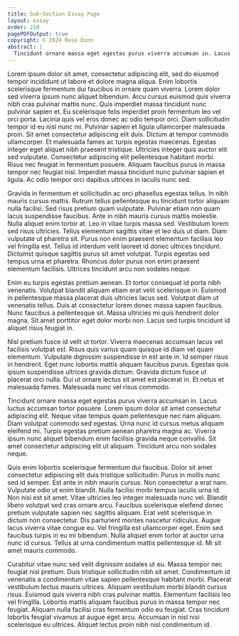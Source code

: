 ```yaml
---
title: Sub-Section Essay Page
layout: essay
order: 210
pagePDFOutput: true
copyright: © 2024 Rose Dunn
abstract: |
  Tincidunt ornare massa eget egestas purus viverra accumsan in. Lacus luctus accumsan tortor posuere. Lorem ipsum dolor sit amet consectetur adipiscing elit. Neque vitae tempus quam pellentesque nec nam aliquam.
---
```


Lorem ipsum dolor sit amet, consectetur adipiscing elit, sed do eiusmod tempor incididunt ut labore et dolore magna aliqua. Enim lobortis scelerisque fermentum dui faucibus in ornare quam viverra. Lorem dolor sed viverra ipsum nunc aliquet bibendum. Arcu cursus euismod quis viverra nibh cras pulvinar mattis nunc. Quis imperdiet massa tincidunt nunc pulvinar sapien et. Eu scelerisque felis imperdiet proin fermentum leo vel orci porta. Lacinia quis vel eros donec ac odio tempor orci. Diam sollicitudin tempor id eu nisl nunc mi. Pulvinar sapien et ligula ullamcorper malesuada proin. Sit amet consectetur adipiscing elit duis. Dictum at tempor commodo ullamcorper. Et malesuada fames ac turpis egestas maecenas. Egestas integer eget aliquet nibh praesent tristique. Ultricies integer quis auctor elit sed vulputate. Consectetur adipiscing elit pellentesque habitant morbi. Risus nec feugiat in fermentum posuere. Aliquam faucibus purus in massa tempor nec feugiat nisl. Imperdiet massa tincidunt nunc pulvinar sapien et ligula. Ac odio tempor orci dapibus ultrices in iaculis nunc sed.

Gravida in fermentum et sollicitudin ac orci phasellus egestas tellus. In nibh mauris cursus mattis. Rutrum tellus pellentesque eu tincidunt tortor aliquam nulla facilisi. Sed risus pretium quam vulputate. Pulvinar etiam non quam lacus suspendisse faucibus. Ante in nibh mauris cursus mattis molestie. Nulla aliquet enim tortor at. Leo in vitae turpis massa sed. Vestibulum lorem sed risus ultricies. Tellus elementum sagittis vitae et leo duis ut diam. Diam vulputate ut pharetra sit. Purus non enim praesent elementum facilisis leo vel fringilla est. Tellus id interdum velit laoreet id donec ultrices tincidunt. Dictumst quisque sagittis purus sit amet volutpat. Turpis egestas sed tempus urna et pharetra. Rhoncus dolor purus non enim praesent elementum facilisis. Ultrices tincidunt arcu non sodales neque.

Enim eu turpis egestas pretium aenean. Et tortor consequat id porta nibh venenatis. Volutpat blandit aliquam etiam erat velit scelerisque in. Euismod in pellentesque massa placerat duis ultricies lacus sed. Volutpat diam ut venenatis tellus. Duis at consectetur lorem donec massa sapien faucibus. Nunc faucibus a pellentesque sit. Massa ultricies mi quis hendrerit dolor magna. Sit amet porttitor eget dolor morbi non. Lacus sed turpis tincidunt id aliquet risus feugiat in.

Nisl pretium fusce id velit ut tortor. Viverra maecenas accumsan lacus vel facilisis volutpat est. Risus quis varius quam quisque id diam vel quam elementum. Vulputate dignissim suspendisse in est ante in. Id semper risus in hendrerit. Eget nunc lobortis mattis aliquam faucibus purus. Egestas quis ipsum suspendisse ultrices gravida dictum. Gravida dictum fusce ut placerat orci nulla. Dui ut ornare lectus sit amet est placerat in. Et netus et malesuada fames. Malesuada nunc vel risus commodo.

Tincidunt ornare massa eget egestas purus viverra accumsan in. Lacus luctus accumsan tortor posuere. Lorem ipsum dolor sit amet consectetur adipiscing elit. Neque vitae tempus quam pellentesque nec nam aliquam. Diam volutpat commodo sed egestas. Urna nunc id cursus metus aliquam eleifend mi. Turpis egestas pretium aenean pharetra magna ac. Viverra ipsum nunc aliquet bibendum enim facilisis gravida neque convallis. Sit amet consectetur adipiscing elit ut aliquam. Tincidunt arcu non sodales neque.

Quis enim lobortis scelerisque fermentum dui faucibus. Dolor sit amet consectetur adipiscing elit duis tristique sollicitudin. Purus in mollis nunc sed id semper. Est ante in nibh mauris cursus. Non consectetur a erat nam. Vulputate odio ut enim blandit. Nulla facilisi morbi tempus iaculis urna id. Non nisi est sit amet. Vitae ultricies leo integer malesuada nunc vel. Blandit libero volutpat sed cras ornare arcu. Faucibus scelerisque eleifend donec pretium vulputate sapien nec sagittis aliquam. Erat velit scelerisque in dictum non consectetur. Dis parturient montes nascetur ridiculus. Augue lacus viverra vitae congue eu. Vel fringilla est ullamcorper eget. Enim sed faucibus turpis in eu mi bibendum. Nulla aliquet enim tortor at auctor urna nunc id cursus. Tellus at urna condimentum mattis pellentesque id. Mi sit amet mauris commodo.

Curabitur vitae nunc sed velit dignissim sodales ut eu. Massa tempor nec feugiat nisl pretium. Duis tristique sollicitudin nibh sit amet. Condimentum id venenatis a condimentum vitae sapien pellentesque habitant morbi. Placerat vestibulum lectus mauris ultrices. Aliquam vestibulum morbi blandit cursus risus. Euismod quis viverra nibh cras pulvinar mattis. Elementum facilisis leo vel fringilla. Lobortis mattis aliquam faucibus purus in massa tempor nec feugiat. Aliquam nulla facilisi cras fermentum odio eu feugiat. Cras tincidunt lobortis feugiat vivamus at augue eget arcu. Accumsan in nisl nisi scelerisque eu ultrices. Aliquet lectus proin nibh nisl condimentum id.
